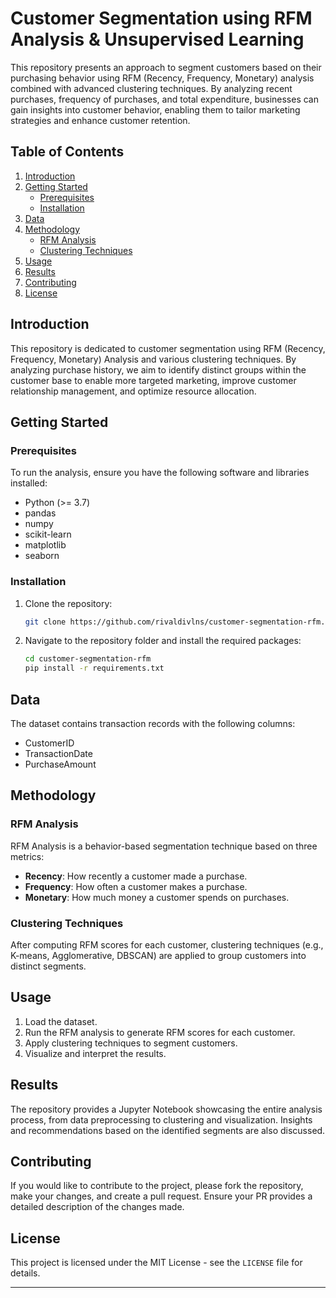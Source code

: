 # Customer Segmentation using RFM Analysis & Unsupervised Learning

This repository presents an approach to segment customers based on their purchasing behavior using RFM (Recency, Frequency, Monetary) analysis combined with advanced clustering techniques. By analyzing recent purchases, frequency of purchases, and total expenditure, businesses can gain insights into customer behavior, enabling them to tailor marketing strategies and enhance customer retention.

## Table of Contents
1. [Introduction](#introduction)
2. [Getting Started](#getting-started)
    - [Prerequisites](#prerequisites)
    - [Installation](#installation)
3. [Data](#data)
4. [Methodology](#methodology)
    - [RFM Analysis](#rfm-analysis)
    - [Clustering Techniques](#clustering-techniques)
5. [Usage](#usage)
6. [Results](#results)
7. [Contributing](#contributing)
8. [License](#license)

## Introduction
This repository is dedicated to customer segmentation using RFM (Recency, Frequency, Monetary) Analysis and various clustering techniques. By analyzing purchase history, we aim to identify distinct groups within the customer base to enable more targeted marketing, improve customer relationship management, and optimize resource allocation.

## Getting Started

### Prerequisites
To run the analysis, ensure you have the following software and libraries installed:
- Python (>= 3.7)
- pandas
- numpy
- scikit-learn
- matplotlib
- seaborn

### Installation
1. Clone the repository:
   ```sh
   git clone https://github.com/rivaldivlns/customer-segmentation-rfm.git
   ```

2. Navigate to the repository folder and install the required packages:
   ```sh
   cd customer-segmentation-rfm
   pip install -r requirements.txt
   ```

## Data
The dataset contains transaction records with the following columns:
- CustomerID
- TransactionDate
- PurchaseAmount

## Methodology

### RFM Analysis
RFM Analysis is a behavior-based segmentation technique based on three metrics:
- **Recency**: How recently a customer made a purchase.
- **Frequency**: How often a customer makes a purchase.
- **Monetary**: How much money a customer spends on purchases.

### Clustering Techniques
After computing RFM scores for each customer, clustering techniques (e.g., K-means, Agglomerative, DBSCAN) are applied to group customers into distinct segments.

## Usage
1. Load the dataset.
2. Run the RFM analysis to generate RFM scores for each customer.
3. Apply clustering techniques to segment customers.
4. Visualize and interpret the results.

## Results
The repository provides a Jupyter Notebook showcasing the entire analysis process, from data preprocessing to clustering and visualization. Insights and recommendations based on the identified segments are also discussed.

## Contributing
If you would like to contribute to the project, please fork the repository, make your changes, and create a pull request. Ensure your PR provides a detailed description of the changes made.

## License
This project is licensed under the MIT License - see the `LICENSE` file for details.

---

